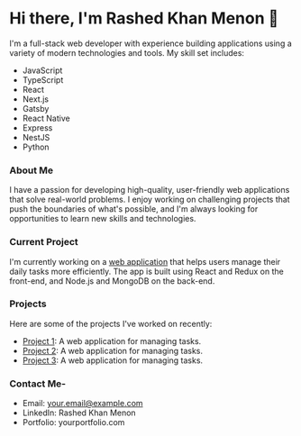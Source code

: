 # Hi there, I'm Rashed Khan Menon 👋

I'm a full-stack web developer with experience building applications 
using a variety of modern technologies and tools. My skill set includes:
* JavaScript
* TypeScript
* React
* Next.js
* Gatsby
* React Native
* Express
* NestJS
* Python


### About Me
I have a passion for developing high-quality, user-friendly web 
applications that solve real-world problems. I enjoy working on 
challenging projects that push the boundaries of what's possible, and 
I'm always looking for opportunities to learn new skills and 
technologies.

### Current Project
I'm currently working on a [web application](https://github.com/example/project1)
 that helps users manage their daily tasks more efficiently. The app is 
built using React and Redux on the front-end, and Node.js and MongoDB on
 the back-end.

### Projects
Here are some of the projects I've worked on recently:
* [Project 1](https://github.com/example/project1): A web application for managing tasks.
* [Project 2](https://github.com/example/project1): A web application for managing tasks.
* [Project 3](https://github.com/example/project1): A web application for managing tasks.
### Contact Me-
* Email: your.email@example.com
* LinkedIn: Rashed Khan Menon
* Portfolio: yourportfolio.com

